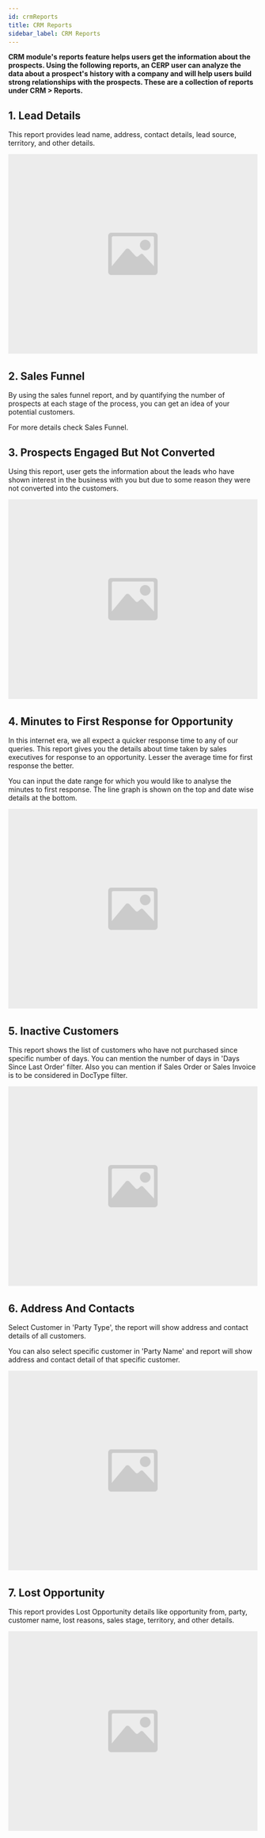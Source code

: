 ```yaml
---
id: crmReports
title: CRM Reports
sidebar_label: CRM Reports
---
```


**CRM module's reports feature helps users get the information about the prospects. Using the following reports, an CERP user can analyze the data about a prospect's history with a company and will help users build strong relationships with the prospects. These are a collection of reports under CRM > Reports.**

## 1. Lead Details

This report provides lead name, address, contact details, lead source, territory, and other details.

![image](images/image.jpg)

## 2. Sales Funnel

By using the sales funnel report, and by quantifying the number of prospects at each stage of the process, you can get an idea of your potential customers.

For more details check Sales Funnel.

## 3. Prospects Engaged But Not Converted

Using this report, user gets the information about the leads who have shown interest in the business with you but due to some reason they were not converted into the customers.

![image](images/image.jpg)

## 4. Minutes to First Response for Opportunity

In this internet era, we all expect a quicker response time to any of our queries. This report gives you the details about time taken by sales executives for response to an opportunity. Lesser the average time for first response the better.

You can input the date range for which you would like to analyse the minutes to first response. The line graph is shown on the top and date wise details at the bottom.

![image](images/image.jpg)

## 5. Inactive Customers

This report shows the list of customers who have not purchased since specific number of days. You can mention the number of days in 'Days Since Last Order' filter. Also you can mention if Sales Order or Sales Invoice is to be considered in DocType filter.

![image](images/image.jpg)

## 6. Address And Contacts

Select Customer in 'Party Type', the report will show address and contact details of all customers.

You can also select specific customer in 'Party Name' and report will show address and contact detail of that specific customer.

![image](images/image.jpg)

## 7. Lost Opportunity

This report provides Lost Opportunity details like opportunity from, party, customer name, lost reasons, sales stage, territory, and other details.

![image](images/image.jpg)
